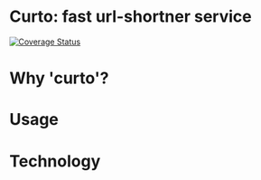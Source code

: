 # Curto: fast url-shortner service

[![Coverage Status](https://coveralls.io/repos/github/mfvitale/curto/badge.svg?branch=main)](https://coveralls.io/github/mfvitale/curto?branch=main)

# Why 'curto'?

# Usage

# Technology
